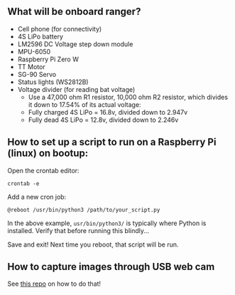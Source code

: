 ## What will be onboard ranger?
- Cell phone (for connectivity)
- 4S LiPo battery
- LM2596 DC Voltage step down module
- MPU-6050
- Raspberry Pi Zero W
- TT Motor
- SG-90 Servo
- Status lights (WS2812B)
- Voltage divider (for reading bat voltage)
    - Use a 47,000 ohm R1 resistor, 10,000 ohm R2 resistor, which divides it down to 17.54% of its actual voltage:
    - Fully charged 4S LiPo = 16.8v, divided down to 2.947v
    - Fully dead 4S LiPo = 12.8v, divided down to 2.246v

## How to set up a script to run on a Raspberry Pi (linux) on bootup:
Open the crontab editor:
```
crontab -e
```

Add a new cron job:
```
@reboot /usr/bin/python3 /path/to/your_script.py
```

In the above example, `usr/bin/python3/` is typically where Python is installed. Verify that before running this blindly...

Save and exit! Next time you reboot, that script will be run.

## How to capture images through USB web cam
See [this repo](https://github.com/TimHanewich/Raspberry-Pi-Capturing-Images) on how to do that!